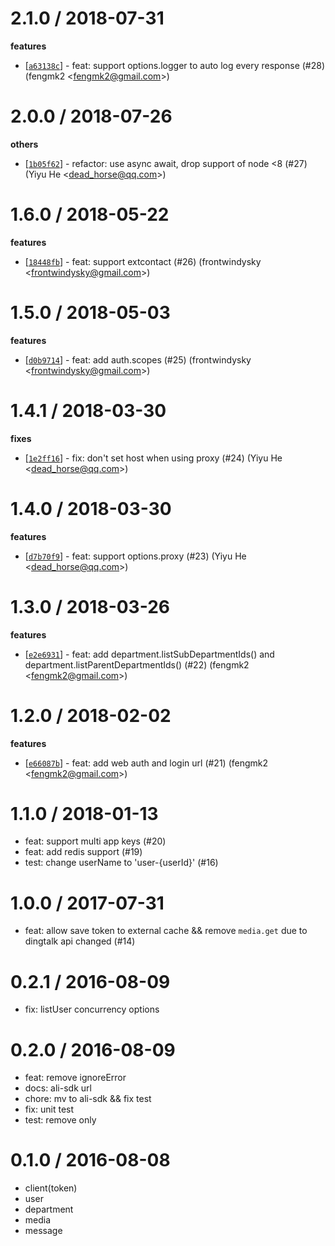 
2.1.0 / 2018-07-31
==================

**features**
  * [[`a63138c`](http://github.com/ali-sdk/node-dingtalk/commit/a63138c47f145d3c99500256a5b0e38247e2d8ab)] - feat: support options.logger to auto log every response (#28) (fengmk2 <<fengmk2@gmail.com>>)

2.0.0 / 2018-07-26
==================

**others**
  * [[`1b05f62`](http://github.com/ali-sdk/node-dingtalk/commit/1b05f62ce1d22e52b905c9bba682274d121ba2bd)] - refactor: use async await, drop support of node <8 (#27) (Yiyu He <<dead_horse@qq.com>>)

1.6.0 / 2018-05-22
==================

**features**
  * [[`18448fb`](http://github.com/ali-sdk/node-dingtalk/commit/18448fb978ae0f81b281dcf503d39069c0e00991)] - feat: support extcontact (#26) (frontwindysky <<frontwindysky@gmail.com>>)

1.5.0 / 2018-05-03
==================

**features**
  * [[`d0b9714`](http://github.com/ali-sdk/node-dingtalk/commit/d0b9714f6d9a763c3d553eeda71308c98d62e77f)] - feat: add auth.scopes (#25) (frontwindysky <<frontwindysky@gmail.com>>)

1.4.1 / 2018-03-30
==================

**fixes**
  * [[`1e2ff16`](http://github.com/ali-sdk/node-dingtalk/commit/1e2ff16cd5624b1b839fca5914255a520386791f)] - fix: don't set host when using proxy (#24) (Yiyu He <<dead_horse@qq.com>>)

1.4.0 / 2018-03-30
==================

**features**
  * [[`d7b70f9`](http://github.com/ali-sdk/node-dingtalk/commit/d7b70f9d259007cc2bb739843c450e39b333acf4)] - feat: support options.proxy (#23) (Yiyu He <<dead_horse@qq.com>>)

1.3.0 / 2018-03-26
==================

**features**
  * [[`e2e6931`](http://github.com/ali-sdk/node-dingtalk/commit/e2e69319f0a6953ed0da916b616d8d8e1e1b8406)] - feat: add department.listSubDepartmentIds() and department.listParentDepartmentIds() (#22) (fengmk2 <<fengmk2@gmail.com>>)

1.2.0 / 2018-02-02
==================

**features**
  * [[`e66087b`](http://github.com/ali-sdk/node-dingtalk/commit/e66087b3c74b898e894ffe11583339a6fa03b65f)] - feat: add web auth and login url (#21) (fengmk2 <<fengmk2@gmail.com>>)

1.1.0 / 2018-01-13
==================

  * feat: support multi app keys (#20)
  * feat: add redis support (#19)
  * test: change userName to \'user-{userId}\' (#16)

1.0.0 / 2017-07-31
==================

  * feat: allow save token to external cache && remove `media.get` due to dingtalk api changed (#14)

0.2.1 / 2016-08-09
==================

  * fix: listUser concurrency options

0.2.0 / 2016-08-09
==================

  * feat: remove ignoreError
  * docs: ali-sdk url
  * chore: mv to ali-sdk && fix test
  * fix: unit test
  * test: remove only

0.1.0 / 2016-08-08
==================
  * client(token)
  * user
  * department
  * media
  * message

